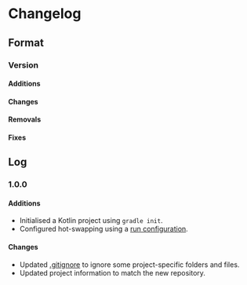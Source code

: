# Changelog

## Format

### Version

#### Additions

#### Changes

#### Removals

#### Fixes

## Log

### 1.0.0

#### Additions

- Initialised a Kotlin project using `gradle init`.
- Configured hot-swapping using a [run configuration](./.idea/runConfigurations/Hotswap.xml).

#### Changes

- Updated [.gitignore](./.gitignore) to ignore some project-specific folders and files.
- Updated project information to match the new repository.
